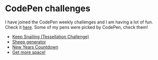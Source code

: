 # CodePen challenges

I have joined the CodePen weekly challenges and I am having a lot of fun. Check it [here](https://codepen.io/panvicka). Some of my pens were picked by CodePen, check them! 

- [Keep Snailing (Tessellation Challenge)](https://codepen.io/panvicka/full/KKmvQmw)
- [Sheep generator](https://codepen.io/panvicka/pen/MWeXVrM)
- [New Years Countdown](https://codepen.io/panvicka/pen/abmmGJZ)
- [Get more space!](https://codepen.io/panvicka/pen/pobqvyL)